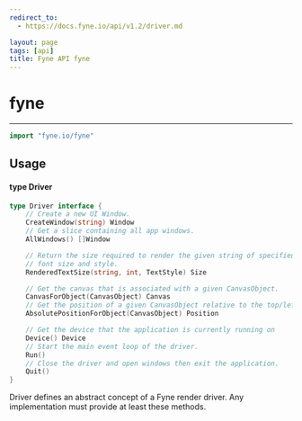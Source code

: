 ```yaml
---
redirect_to:
  - https://docs.fyne.io/api/v1.2/driver.md

layout: page
tags: [api]
title: Fyne API fyne
---
```



# fyne
---
```go
import "fyne.io/fyne"
```

## Usage

#### type Driver

```go
type Driver interface {
	// Create a new UI Window.
	CreateWindow(string) Window
	// Get a slice containing all app windows.
	AllWindows() []Window

	// Return the size required to render the given string of specified
	// font size and style.
	RenderedTextSize(string, int, TextStyle) Size

	// Get the canvas that is associated with a given CanvasObject.
	CanvasForObject(CanvasObject) Canvas
	// Get the position of a given CanvasObject relative to the top/left of a canvas.
	AbsolutePositionForObject(CanvasObject) Position

	// Get the device that the application is currently running on
	Device() Device
	// Start the main event loop of the driver.
	Run()
	// Close the driver and open windows then exit the application.
	Quit()
}
```

Driver defines an abstract concept of a Fyne render driver. Any implementation must provide at least these methods.
